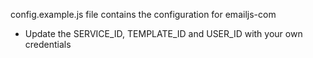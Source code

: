 config.example.js file contains the configuration for emailjs-com
- Update the SERVICE_ID, TEMPLATE_ID and USER_ID with your own credentials

